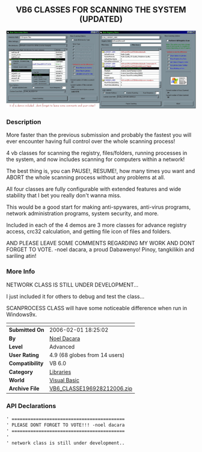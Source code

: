 ﻿<div align="center">

## VB6 CLASSES FOR SCANNING THE SYSTEM \(UPDATED\)

<img src="PIC200629532487.jpg">
</div>

### Description

More faster than the previous submission and probably the fastest you will ever encounter having full control over the whole scanning process!

4 vb classes for scanning the registry, files/folders, running processes in the system, and now includes scanning for computers within a network!

The best thing is, you can PAUSE!, RESUME!, how many times you want and ABORT the whole scanning process without any problems at all.

All four classes are fully configurable with extended features and wide stability that I bet you really don't wanna miss.

This would be a good start for making anti-spywares, anti-virus programs, network administration programs, system security, and more.

Included in each of the 4 demos are 3 more classes for advance registry access, crc32 calculation, and getting file icon of files and folders.

AND PLEASE LEAVE SOME COMMENTS REGARDING MY WORK AND DONT FORGET TO VOTE. -noel dacara, a proud Dabawenyo! Pinoy, tangkilikin and sariling atin!
 
### More Info
 
NETWORK CLASS IS STILL UNDER DEVELOPMENT...

I just included it for others to debug and test the class...

SCANPROCESS CLASS will have some noticeable difference when run in Windows9x.


<span>             |<span>
---                |---
**Submitted On**   |2006-02-01 18:25:02
**By**             |[Noel Dacara](https://github.com/Planet-Source-Code/PSCIndex/blob/master/ByAuthor/noel-dacara.md)
**Level**          |Advanced
**User Rating**    |4.9 (68 globes from 14 users)
**Compatibility**  |VB 6\.0
**Category**       |[Libraries](https://github.com/Planet-Source-Code/PSCIndex/blob/master/ByCategory/libraries__1-49.md)
**World**          |[Visual Basic](https://github.com/Planet-Source-Code/PSCIndex/blob/master/ByWorld/visual-basic.md)
**Archive File**   |[VB6\_CLASSE196928212006\.zip](https://github.com/Planet-Source-Code/noel-dacara-vb6-classes-for-scanning-the-system-updated__1-64194/archive/master.zip)

### API Declarations

```
' ==========================================
' PLEASE DONT FORGET TO VOTE!!! -noel dacara
' ==========================================
'
' network class is still under development..
```





